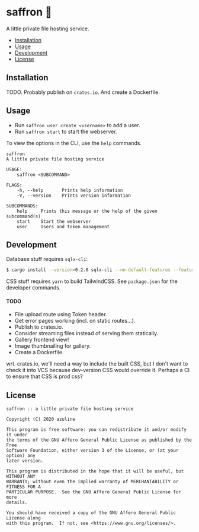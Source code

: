 # saffron 🌷

A little private file hosting service.

- [Installation](#installation)
- [Usage](#usage)
- [Development](#development)
- [License](#license)

## Installation

TODO. Probably publish on `crates.io`. And create a Dockerfile.

## Usage

- Run `saffron user create <username>` to add a user.
- Run `saffron start` to start the webserver.

To view the options in the CLI, use the `help` commands.

```
saffron
A little private file hosting service

USAGE:
    saffron <SUBCOMMAND>

FLAGS:
    -h, --help       Prints help information
    -V, --version    Prints version information

SUBCOMMANDS:
    help     Prints this message or the help of the given subcommand(s)
    start    Start the webserver
    user     Users and token management
```

## Development

Database stuff requires `sqlx-cli`:

```sh
$ cargo install --version=0.2.0 sqlx-cli --no-default-features --features sqlite
```

CSS stuff requires `yarn` to build TailwindCSS. See `package.json` for the
developer commands.

#### TODO

- File upload route using Token header.
- Get error pages working (incl. on static routes...).
- Publish to crates.io.
- Consider streaming files instead of serving them statically.
- Gallery frontend view!
- Image thumbnailing for gallery.
- Create a Dockerfile.

wrt. crates.io, we'll need a way to include the built CSS, but I don't want to
check it into VCS because dev-version CSS would override it. Perhaps a CI to
ensure that CSS is prod css?

## License

```
saffron :: a little private file hosting service

Copyright (C) 2020 azuline

This program is free software: you can redistribute it and/or modify it under
the terms of the GNU Affero General Public License as published by the Free
Software Foundation, either version 3 of the License, or (at your option) any
later version.

This program is distributed in the hope that it will be useful, but WITHOUT ANY
WARRANTY; without even the implied warranty of MERCHANTABILITY or FITNESS FOR A
PARTICULAR PURPOSE.  See the GNU Affero General Public License for more
details.

You should have received a copy of the GNU Affero General Public License along
with this program.  If not, see <https://www.gnu.org/licenses/>.
```

